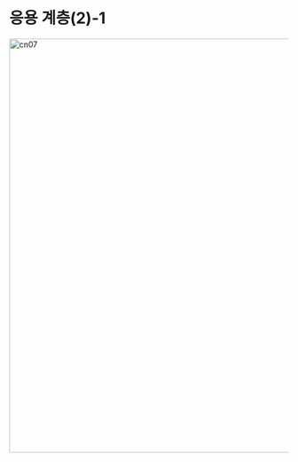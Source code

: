 # 응용 계층(2)-1

<img width="747" alt="cn07" src="https://github.com/EnjoyCSStudy/Network/assets/74900921/d7aede03-9a5e-43f2-9edd-e106a77e4af1">
